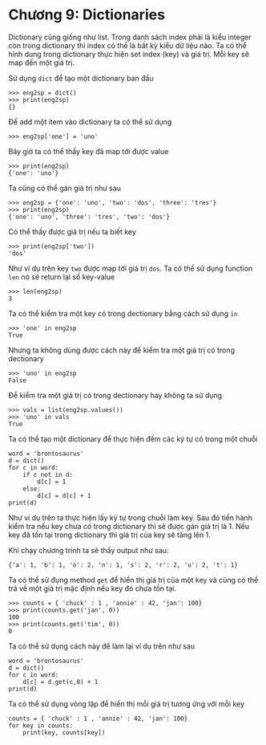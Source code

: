 # Chương 9: Dictionaries

Dictionary cũng giống như list. Trong danh sách index phải là kiểu integer còn trong dictionary thì index có thể là bất kỳ kiểu dữ liệu nào. Ta có thể hình dung trong dictionary thực hiện set index (key) và giá trị. Mỗi key sẽ map đến một giá trị.

Sử dụng `dict` để tạo một dictionary ban đầu

```
>>> eng2sp = dict()
>>> print(eng2sp)
{}
```

Để add một item vào dictionary ta có thể sử dụng 

```
>>> eng2sp['one'] = 'uno'
```

Bây giờ ta có thể thấy key đã map tới được value

```
>>> print(eng2sp)
{'one': 'uno'}
```

Ta cũng có thể gán giá trị như sau

```
>>> eng2sp = {'one': 'uno', 'two': 'dos', 'three': 'tres'}
>>> print(eng2sp)
{'one': 'uno', 'three': 'tres', 'two': 'dos'}
```

Có thể thấy được giá trị nếu ta biết key 

```
>>> print(eng2sp['two'])
'dos'
```

Như ví dụ trên key `two` được map tới giá trị `dos`. Ta có thể sử dụng function `len` nó sẽ return lại số key-value

```
>>> len(eng2sp)
3
```

Ta có thể kiểm tra một key có trong dectionary bằng cách sử dụng `in`

```
>>> 'one' in eng2sp
True
```

Nhưng ta không dùng được cách này để kiểm tra một giá trị có trong dectionary

```
>>> 'uno' in eng2sp
False
```

Để kiểm tra một giá trị có trong dectionary hay không ta sử dụng

```
>>> vals = list(eng2sp.values())
>>> 'uno' in vals
True
```

Ta có thể tạo một dictionary để thực hiện đếm các ký tự có trong một chuỗi

```
word = 'brontosaurus'
d = dict()
for c in word:
    if c not in d:
        d[c] = 1
    else:
        d[c] = d[c] + 1
print(d)
```

Như ví dụ trên ta thực hiện lấy ký tự trong chuỗi làm key. Sau đó tiến hành kiểm tra nếu key chưa có trong dictionary thì sẽ được gán giá trị là 1. Nếu key đã tồn tại trong dictionary thì giá trị của key sẽ tăng lên 1.

Khi chạy chương trình ta sẽ thấy output như sau:

```
{'a': 1, 'b': 1, 'o': 2, 'n': 1, 's': 2, 'r': 2, 'u': 2, 't': 1}
```

Ta có thể sử đụng method `get` để hiển thị giá trị của một key và cũng có thể trả về một giá trị mặc định nếu key đó chưa tồn tại.

```
>>> counts = { 'chuck' : 1 , 'annie' : 42, 'jan': 100}
>>> print(counts.get('jan', 0))
100
>>> print(counts.get('tim', 0))
0
```

Ta có thể sử dụng cách này để làm lại ví dụ trên như sau

```
word = 'brontosaurus'
d = dict()
for c in word:
    d[c] = d.get(c,0) + 1
print(d)
```

Ta có thể sử dụng vòng lặp để hiển thị mỗi giá trị tương ứng với mỗi key

```
counts = { 'chuck' : 1 , 'annie' : 42, 'jan': 100}
for key in counts:
    print(key, counts[key])
```

